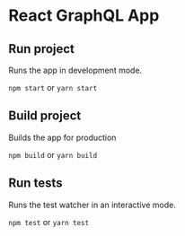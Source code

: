 # React GraphQL App

## Run project
Runs the app in development mode.

`npm start` or `yarn start`

## Build project
Builds the app for production

`npm build` or `yarn build`

## Run tests
Runs the test watcher in an interactive mode.

`npm test` or `yarn test`